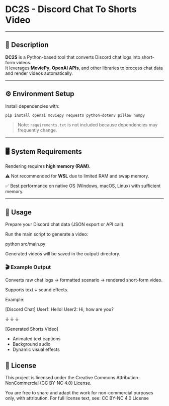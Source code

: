 # **DC2S - Discord Chat To Shorts Video**

---

## 📖 Description
**DC2S** is a Python-based tool that converts Discord chat logs into short-form videos.  
It leverages **MoviePy**, **OpenAI APIs**, and other libraries to process chat data and render videos automatically.  

---

## ⚙️ Environment Setup
Install dependencies with:

```bash
pip install openai moviepy requests python-dotenv pillow numpy
```
> Note: ```requirements.txt``` is not included because dependencies may frequently change.
---
## 🖥️ System Requirements

Rendering requires **high memory (RAM)**.

⚠️ Not recommended for **WSL** due to limited RAM and swap memory.

✅ Best performance on native OS (Windows, macOS, Linux) with sufficient memory.

---
## 🚀 Usage

Prepare your Discord chat data (JSON export or API call).

Run the main script to generate a video:

python src/main.py


Generated videos will be saved in the output/ directory.

### 🎬 Example Output

Converts raw chat logs → formatted scenario → rendered short-form video.

Supports text + sound effects.

Example:

[Discord Chat]
User1: Hello!
User2: Hi, how are you?

↓ ↓ ↓

[Generated Shorts Video]
- Animated text captions
- Background audio
- Dynamic visual effects

## 📄 License

This project is licensed under the Creative Commons Attribution-NonCommercial (CC BY-NC 4.0) License.

You are free to share and adapt the work for non-commercial purposes only, with attribution.
For full license text, see: CC BY-NC 4.0 License
